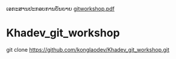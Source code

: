 ເອກະສານປະກອບການບັນຍາຍ
[gitworkshop.pdf](https://github.com/konglaodev/Khadev_git_workshop/files/9194345/gitworkshop.pdf)
# Khadev_git_workshop
git clone https://github.com/konglaodev/Khadev_git_workshop.git
